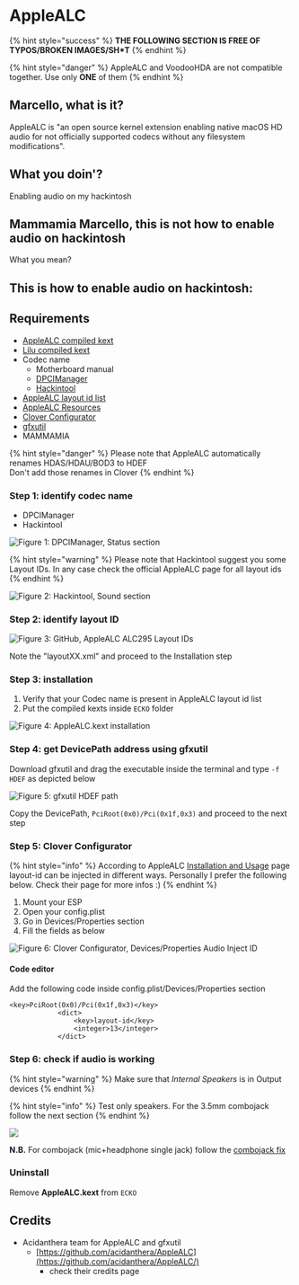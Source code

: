 # AppleALC

{% hint style="success" %}
**THE FOLLOWING SECTION IS FREE OF TYPOS/BROKEN IMAGES/SH\*T**
{% endhint %}

{% hint style="danger" %}
AppleALC and VoodooHDA are not compatible together. Use only **ONE** of them
{% endhint %}

## Marcello, what is it?

AppleALC is "an open source kernel extension enabling native macOS HD audio for not officially supported codecs without any filesystem modifications".

## What you doin'?

Enabling audio on my hackintosh

## Mammamia Marcello, this is not how to enable audio on hackintosh

What you mean?

## This is how to enable audio on hackintosh:

## Requirements

* [AppleALC compiled kext](https://github.com/acidanthera/AppleALC/releases)
* [Lilu compiled kext](https://github.com/acidanthera/Lilu/releases)
* Codec name
  * Motherboard manual
  * [DPCIManager](https://github.com/MuntashirAkon/DPCIManager/releases)
  * [Hackintool](http://headsoft.com.au/download/mac/Hackintool.zip)
* [AppleALC layout id list](https://github.com/acidanthera/AppleALC/wiki/Supported-codecs)
* [AppleALC Resources](https://github.com/acidanthera/AppleALC/tree/master/Resources)
* [Clover Configurator](https://mackie100projects.altervista.org/download-clover-configurator/)
* [gfxutil](https://github.com/acidanthera/gfxutil/releases)
* MAMMAMIA

{% hint style="danger" %}
Please note that AppleALC automatically renames HDAS/HDAU/BOD3 to HDEF  
Don't add those renames in Clover
{% endhint %}

### Step 1: identify codec name

* DPCIManager
* Hackintool



![Figure 1: DPCIManager, Status section](../.gitbook/assets/image.png)

{% hint style="warning" %}
Please note that Hackintool suggest you some Layout IDs. In any case check the official AppleALC page for all layout ids
{% endhint %}

![Figure 2: Hackintool, Sound section](../.gitbook/assets/image-7.png)

### Step 2: identify layout ID

![Figure 3: GitHub, AppleALC ALC295 Layout IDs](../.gitbook/assets/image%20%285%29.png)

Note the "layoutXX.xml" and proceed to the Installation step

### Step 3: installation

1. Verify that your Codec name is present in AppleALC layout id list
2. Put the compiled kexts inside `ECKO` folder

![Figure 4: AppleALC.kext installation](../.gitbook/assets/image%20%281%29.png)

### Step 4: get DevicePath address using gfxutil

Download gfxutil and drag the executable inside the terminal and type `-f HDEF` as depicted below

![Figure 5: gfxutil HDEF path](../.gitbook/assets/image%20%2814%29.png)

Copy the DevicePath, `PciRoot(0x0)/Pci(0x1f,0x3)` and proceed to the next step

### Step 5: Clover Configurator

{% hint style="info" %}
According to AppleALC [Installation and Usage](https://github.com/acidanthera/AppleALC/wiki/Installation-and-usage) page layout-id can be injected in different ways. Personally I prefer the following below. Check their page for more infos :\)
{% endhint %}

1. Mount your ESP 
2. Open your config.plist
3. Go in Devices/Properties section
4. Fill the fields as below

![Figure 6: Clover Configurator, Devices/Properties Audio Inject ID](../.gitbook/assets/image%20%2812%29.png)

#### Code editor

Add the following code inside config.plist/Devices/Properties section

```text
<key>PciRoot(0x0)/Pci(0x1f,0x3)</key>
            <dict>
                <key>layout-id</key>
                <integer>13</integer>
            </dict>
```

### Step 6: check if audio is working

{% hint style="warning" %}
Make sure that _Internal Speakers_ is in Output devices
{% endhint %}

{% hint style="info" %}
Test only speakers. For the 3.5mm combojack follow the next section
{% endhint %}

![](../.gitbook/assets/image%20%282%29.png)

**N.B.** For combojack \(mic+headphone single jack\) follow the [combojack fix](3.5mm-combojack.md)

### Uninstall

Remove **AppleALC.kext** from `ECKO`

## Credits

* Acidanthera team for AppleALC and gfxutil
  * [https://github.com/acidanthera/AppleALC](https://github.com/acidanthera/AppleALC/) 
    * check their credits page

